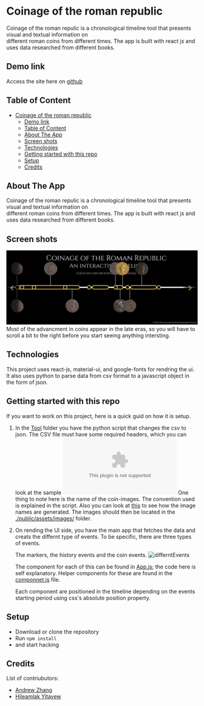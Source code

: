 # Coinage of the roman republic
Coinage of the roman repulic is a chronological timeline tool that presents visual and textual information on  
different roman coins from different times. The app is built with react js and uses data researched from 
different books.

## Demo link
Access the site here on [github](https://hileamlakb.github.io/coinage-history/)

## Table of Content

- [Coinage of the roman republic](#coinage-of-the-roman-republic)
  - [Demo link](#demo-link)
  - [Table of Content](#table-of-content)
  - [About The App](#about-the-app)
  - [Screen shots](#screen-shots)
  - [Technologies](#technologies)
  - [Getting started with this repo](#getting-started-with-this-repo)
  - [Setup](#setup)
  - [Credits](#credits)

## About The App

Coinage of the roman repulic is a chronological timeline tool that presents visual and textual information on  
different roman coins from different times. The app is built with react js and uses data researched from 
different books.

## Screen shots

![](./coins.png)
Most of the advancment in coins appear in the late eras, so you will have to scroll a bit to the right before
you start seeing anything intersting.

## Technologies
This project uses react-js, material-ui, and google-fonts for rendring the ui.
It also uses python to parse data from csv format to a javascript object in the form of json.

## Getting started with this repo
If you want to work on this project, here is a quick guid on how it is setup. 

1. In the [Tool](./Tool/) folder you have the python script that changes the csv to json.
The CSV file must have some required headers, which you can look at the sample ![file](./Tool/timelinecontent.csv)
One thing to note here is the name of the coin-images. The convention used is explained in the script. Also you can look at [this](./Tool/img_namer.ipynb) to see how the image names are generated. The images should then be located in 
the [./public/assets/images/](./public/assets/images/) folder.

2. On rending the UI side, you have the main app that fetches the data and creats the differnt type of events. To be
   specific, there are three types of events.

   The markers, the history events and the coin events. 
   ![differntEvents](./differntEvents.jpg)

   The component for each of this can be found in [App.js](./src/App.js); the code here is self explanatory. Helper components for these are found in the [componnet.js](./src/components.js) file.

   Each component are positioned in the timeline depending on the events starting period using css's absolute position 
   property. 

## Setup
- Download or clone the repository
- Run `npm install`
- and start hacking


## Credits
List of contriubutors:
- [Andrew Zhang](@asparte)
- [Hileamlak Yitayew](@hileamlakb)

